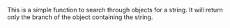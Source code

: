 This is a simple function to search through objects for a string. 
It will return only the branch of the object containing the string.

